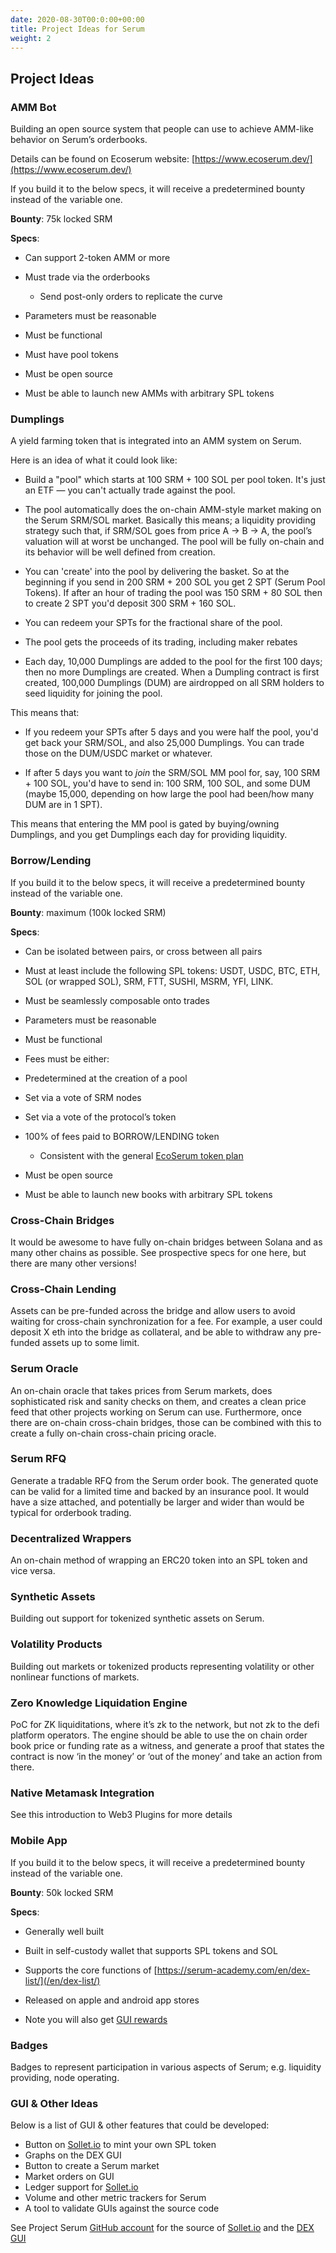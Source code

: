 ```yaml
---
date: 2020-08-30T00:0:00+00:00
title: Project Ideas for Serum
weight: 2
---
```


## Project Ideas

### AMM Bot

Building an open source system that people can use to achieve AMM-like behavior on Serum’s orderbooks.

Details can be found on Ecoserum website: [https://www.ecoserum.dev/](https://www.ecoserum.dev/)

If you build it to the below specs, it will receive a predetermined bounty instead of the variable one.

**Bounty**: 75k locked SRM

**Specs**:

- Can support 2-token AMM or more

- Must trade via the orderbooks

  - Send post-only orders to replicate the curve

- Parameters must be reasonable

- Must be functional

- Must have pool tokens

- Must be open source

- Must be able to launch new AMMs with arbitrary SPL tokens

### Dumplings

A yield farming token that is integrated into an AMM system on Serum.

Here is an idea of what it could look like:

- Build a "pool" which starts at 100 SRM + 100 SOL per pool token. It's just an ETF — you can't actually trade against the pool.

- The pool automatically does the on-chain AMM-style market making on the Serum SRM/SOL market. Basically this means; a liquidity providing strategy such that, if SRM/SOL goes from price A → B → A, the pool’s valuation will at worst be unchanged. The pool will be fully on-chain and its behavior will be well defined from creation.

- You can 'create' into the pool by delivering the basket. So at the beginning if you send in 200 SRM + 200 SOL you get 2 SPT (Serum Pool Tokens). If after an hour of trading the pool was 150 SRM + 80 SOL then to create 2 SPT you'd deposit 300 SRM + 160 SOL.

- You can redeem your SPTs for the fractional share of the pool.

- The pool gets the proceeds of its trading, including maker rebates

- Each day, 10,000 Dumplings are added to the pool for the first 100 days; then no more Dumplings are created. When a Dumpling contract is first created, 100,000 Dumplings (DUM) are airdropped on all SRM holders to seed liquidity for joining the pool.

This means that:

- If you redeem your SPTs after 5 days and you were half the pool, you'd get back your SRM/SOL, and also 25,000 Dumplings. You can trade those on the DUM/USDC market or whatever.

- If after 5 days you want to _join_ the SRM/SOL MM pool for, say, 100 SRM + 100 SOL, you'd have to send in: 100 SRM, 100 SOL, and some DUM (maybe 15,000, depending on how large the pool had been/how many DUM are in 1 SPT).

This means that entering the MM pool is gated by buying/owning Dumplings, and you get Dumplings each day for providing liquidity.

### Borrow/Lending

If you build it to the below specs, it will receive a predetermined bounty instead of the variable one.

**Bounty**: maximum (100k locked SRM)

**Specs**:

- Can be isolated between pairs, or cross between all pairs

- Must at least include the following SPL tokens: USDT, USDC, BTC, ETH, SOL (or wrapped SOL), SRM, FTT, SUSHI, MSRM, YFI, LINK.

- Must be seamlessly composable onto trades

- Parameters must be reasonable

- Must be functional

- Fees must be either:

- Predetermined at the creation of a pool
- Set via a vote of SRM nodes
- Set via a vote of the protocol’s token

- 100% of fees paid to BORROW/LENDING token

  - Consistent with the general [EcoSerum token plan](/en/serum-project-ideas/serum-ecosystem)

- Must be open source

- Must be able to launch new books with arbitrary SPL tokens

### Cross-Chain Bridges

It would be awesome to have fully on-chain bridges between Solana and as many other chains as possible. See prospective specs for one here, but there are many other versions!

### Cross-Chain Lending

Assets can be pre-funded across the bridge and allow users to avoid waiting for cross-chain synchronization for a fee. For example, a user could deposit X eth into the bridge as collateral, and be able to withdraw any pre-funded assets up to some limit.

### Serum Oracle

An on-chain oracle that takes prices from Serum markets, does sophisticated risk and sanity checks on them, and creates a clean price feed that other projects working on Serum can use. Furthermore, once there are on-chain cross-chain bridges, those can be combined with this to create a fully on-chain cross-chain pricing oracle.

### Serum RFQ

Generate a tradable RFQ from the Serum order book. The generated quote can be valid for a limited time and backed by an insurance pool. It would have a size attached, and potentially be larger and wider than would be typical for orderbook trading.

### Decentralized Wrappers

An on-chain method of wrapping an ERC20 token into an SPL token and vice versa.

### Synthetic Assets

Building out support for tokenized synthetic assets on Serum.

### Volatility Products

Building out markets or tokenized products representing volatility or other nonlinear functions of markets.

### Zero Knowledge Liquidation Engine

PoC for ZK liquiditations, where it’s zk to the network, but not zk to the defi platform operators. The engine should be able to use the on chain order book price or funding rate as a witness, and generate a proof that states the contract is now ‘in the money’ or ‘out of the money’ and take an action from there.

### Native Metamask Integration

See this introduction to Web3 Plugins for more details

### Mobile App

If you build it to the below specs, it will receive a predetermined bounty instead of the variable one.

**Bounty**: 50k locked SRM

**Specs**:

- Generally well built

- Built in self-custody wallet that supports SPL tokens and SOL

- Supports the core functions of [https://serum-academy.com/en/dex-list/](/en/dex-list/)

- Released on apple and android app stores

- Note you will also get [GUI rewards](/en/dex-list)

### Badges

Badges to represent participation in various aspects of Serum; e.g. liquidity providing, node operating.

### GUI & Other Ideas

Below is a list of GUI & other features that could be developed:

- Button on [Sollet.io](https://sollet.io) to mint your own SPL token
- Graphs on the DEX GUI
- Button to create a Serum market
- Market orders on GUI
- Ledger support for [Sollet.io](https://sollet.io)
- Volume and other metric trackers for Serum
- A tool to validate GUIs against the source code

See Project Serum [GitHub account](https://github.com/project-serum/) for the source of [Sollet.io](https://sollet.io) and the [DEX GUI](/en/dex-list)
